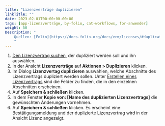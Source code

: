 ```yaml
---
title: "Lizenzverträge duplizieren"
linkTitle: ""
date: 2023-02-01T00:00:00-00:00
tags: [app-lizenzverträge, by-folio, cat-workflows, for-anwender]
weight: 50
Description: "
    Quellen: [Folio](https://docs.folio.org/docs/erm/licenses/#duplicating-a-license) & [GBV](https://info.gbv.de/pages/viewpage.action?pageId=846266399)
    "
---
```


1.  [Den Lizenzvertrag suchen](https://info.gbv.de/pages/viewpage.action?pageId=846266393), der dupliziert werden soll und ihn auswählen.
2.  In der Ansicht **Lizenzverträge** auf **Aktionen > Duplizieren** klicken.
3.  Im Dialog **Lizenzvertag duplizieren** auswählen, welche Abschnitte des Lizenzvertrags dupliziert werden sollen. Unter [Erstellen eines Lizenzvertrags](https://info.gbv.de/pages/viewpage.action?pageId=846266388) sind die Felder zu finden, die in den einzelnen Abschnitten erscheinen.
4.  Auf **Speichern & schließen** klicken.
5.  In dem Fenster **Kopie von: \[Name des duplizierten Lizenzvertrags\]** die gewünschten Änderungen vornehmen.
6.  Auf **Speichern & schließen** klicken. Es erscheint eine Bestätigungsmeldung und der duplizierte Lizenzvertrag wird in der Ansicht Lizenz angezeigt.
